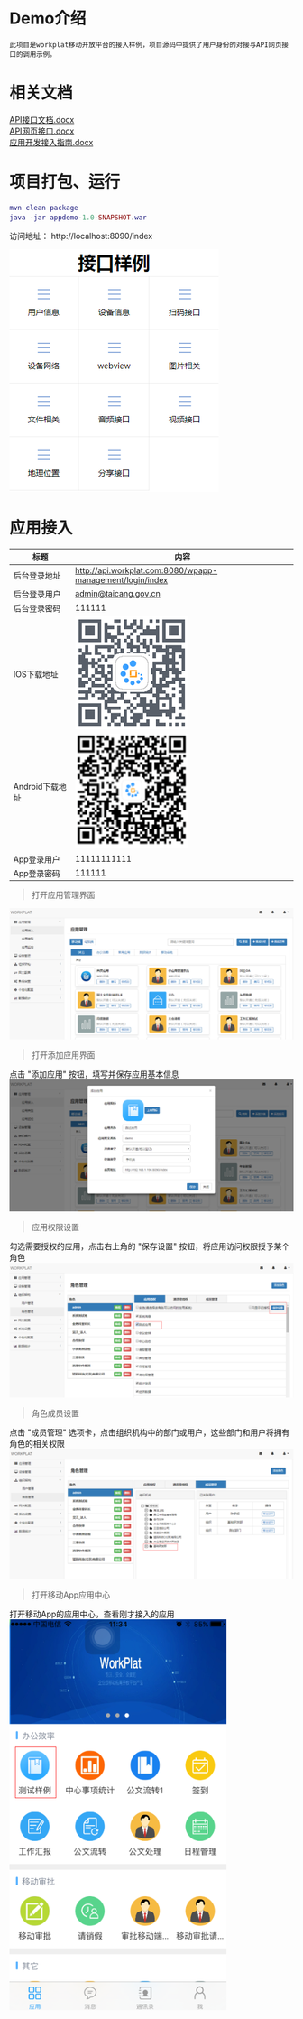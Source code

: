 # Demo介绍
    此项目是workplat移动开放平台的接入样例，项目源码中提供了用户身份的对接与API网页接口的调用示例。

# 相关文档
[API接口文档.docx](https://github.com/yuxiaoyong/appdemo/blob/master/doc/API接口文档.docx?raw=true)<br>
[API网页接口.docx](https://github.com/yuxiaoyong/appdemo/blob/master/doc/API网页接口.docx?raw=true)<br>
[应用开发接入指南.docx](https://github.com/yuxiaoyong/appdemo/blob/master/doc/应用开发接入指南.docx?raw=true)<br>

# 项目打包、运行
``` lua
mvn clean package
java -jar appdemo-1.0-SNAPSHOT.war
```

访问地址：
http://localhost:8090/index

![项目首页](doc/images/index.png)

# 应用接入

标题 | 内容
-----|------
后台登录地址 | http://api.workplat.com:8080/wpapp-management/login/index
后台登录用户 | admin@taicang.gov.cn
后台登录密码 | 111111
IOS下载地址 | ![二维码](doc/images/ios_qr.png)
Android下载地址 | ![二维码](doc/images/android_qr.png)
App登录用户 | 11111111111
App登录密码 | 111111

> 打开应用管理界面

![应用管理界面](doc/images/app1.png)
> 打开添加应用界面

点击 "添加应用" 按钮，填写并保存应用基本信息
![应用添加界面](doc/images/app2.png)

> 应用权限设置

勾选需要授权的应用，点击右上角的 "保存设置" 按钮，将应用访问权限授予某个角色
![设置应用权限](doc/images/app3.png)

> 角色成员设置

点击 "成员管理" 选项卡，点击组织机构中的部门或用户，这些部门和用户将拥有角色的相关权限
![设置应用权限](doc/images/app4.png)

> 打开移动App应用中心

打开移动App的应用中心，查看刚才接入的应用<br>
![设置应用权限](doc/images/app5.png)
